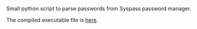 Small python script to parse passwords from Syspass password manager.

The compiled executable file is [here](https://github.com/kirovreporting/syspass_parser/blob/main/dist/syspass_parser).
